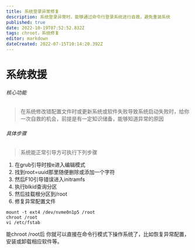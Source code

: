 ```yaml
---
title: 系统登录异常修复
description: 系统登录异常时，能够通过命令行登录系统进行自救，避免重装系统
published: true
date: 2022-10-19T07:52:52.832Z
tags: chroot，系统修复
editor: markdown
dateCreated: 2022-07-15T10:14:20.392Z
---
```


# 系统救援
###### 核心功能
> 在系统修改错配置文件时或更新系统或软件失败导致系统启动失败时，给你一次自救的机会，前提是有一定知识储备，能够知道异常的原因

######  具体步骤
>系统能正常引导方可执行下列步骤
1. 在grub引导时按e进入编辑模式
2. 找到root=uuid那里随便删除或添加一个字符
3. 然后F10引导错误进入initramfs
4. 执行blkid查询分区
5. 然后挂载根分区到/root
6. 修复异常配置文件

```
mount -t ext4 /dev/nvme0n1p5 /root
chroot /root
vi /etc/fstab
```
能chroot /root后 你就可以直接在命令行模式下操作系统了，比如恢复异常配置，安装或卸载相应软件等。